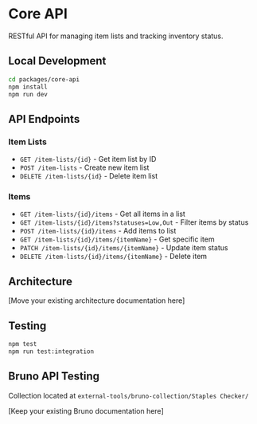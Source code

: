 # Core API

RESTful API for managing item lists and tracking inventory status.

## Local Development

```bash
cd packages/core-api
npm install
npm run dev
```

## API Endpoints

### Item Lists

- `GET /item-lists/{id}` - Get item list by ID
- `POST /item-lists` - Create new item list
- `DELETE /item-lists/{id}` - Delete item list

### Items

- `GET /item-lists/{id}/items` - Get all items in a list
- `GET /item-lists/{id}/items?statuses=Low,Out` - Filter items by status
- `POST /item-lists/{id}/items` - Add items to list
- `GET /item-lists/{id}/items/{itemName}` - Get specific item
- `PATCH /item-lists/{id}/items/{itemName}` - Update item status
- `DELETE /item-lists/{id}/items/{itemName}` - Delete item

## Architecture

[Move your existing architecture documentation here]

## Testing

```bash
npm test
npm run test:integration
```

## Bruno API Testing

Collection located at `external-tools/bruno-collection/Staples Checker/`

[Keep your existing Bruno documentation here]
